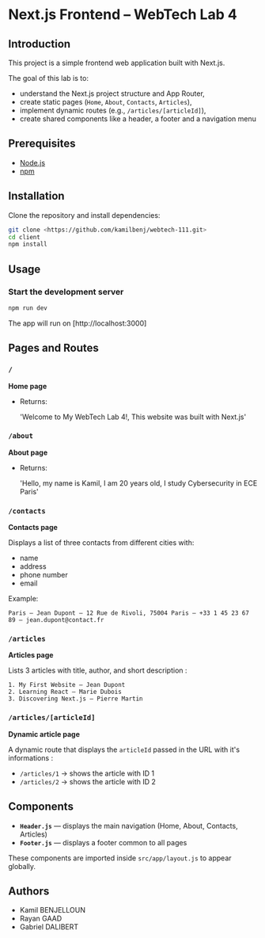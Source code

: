 # Next.js Frontend – WebTech Lab 4


## Introduction

This project is a simple frontend web application built with Next.js.

The goal of this lab is to:
- understand the Next.js project structure and App Router,
- create static pages (`Home`, `About`, `Contacts`, `Articles`),
- implement dynamic routes (e.g., `/articles/[articleId]`),
- create shared components like a header, a footer and a navigation menu


## Prerequisites

- [Node.js](https://nodejs.org/)
- [npm](https://www.npmjs.com/)


## Installation

Clone the repository and install dependencies:

```bash
git clone <https://github.com/kamilbenj/webtech-111.git>
cd client
npm install
```

## Usage

### Start the development server

```bash
npm run dev
```

The app will run on [http://localhost:3000]

## Pages and Routes

### `/`
**Home page**

- Returns:

  'Welcome to My WebTech Lab 4!, This website was built with Next.js'


### `/about`
**About page**

- Returns:

  'Hello, my name is Kamil, I am 20 years old, I study Cybersecurity in ECE Paris'


### `/contacts`
**Contacts page**

Displays a list of three contacts from different cities with:
- name  
- address  
- phone number  
- email  

Example:
```
Paris — Jean Dupont — 12 Rue de Rivoli, 75004 Paris — +33 1 45 23 67 89 — jean.dupont@contact.fr
```

### `/articles`
**Articles page**

Lists 3 articles with title, author, and short description :

```
1. My First Website — Jean Dupont
2. Learning React — Marie Dubois
3. Discovering Next.js — Pierre Martin
```


### `/articles/[articleId]`
**Dynamic article page**

A dynamic route that displays the `articleId` passed in the URL with it's informations :

- `/articles/1` → shows the article with ID 1  
- `/articles/2` → shows the article with ID 2  


## Components

- **`Header.js`** — displays the main navigation (Home, About, Contacts, Articles)  
- **`Footer.js`** — displays a footer common to all pages  

These components are imported inside `src/app/layout.js` to appear globally.


## Authors

- Kamil BENJELLOUN  
- Rayan GAAD  
- Gabriel DALIBERT  
